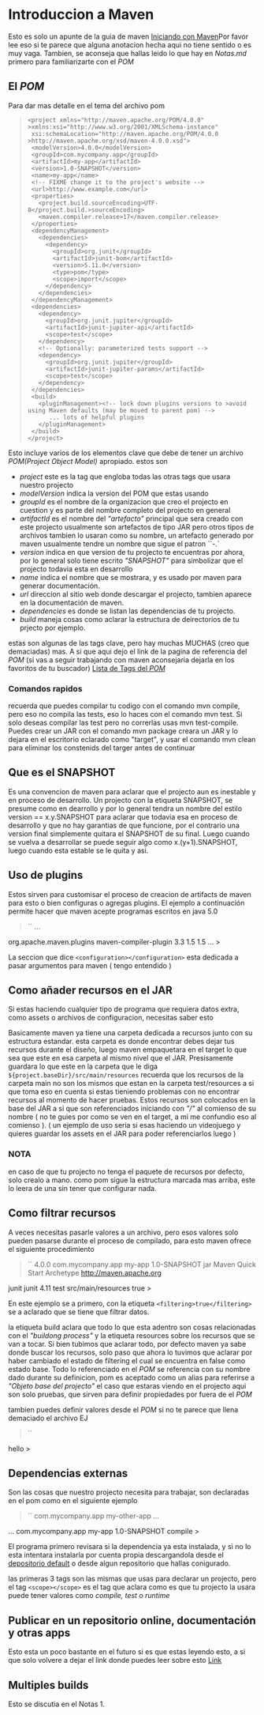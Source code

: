 # Introduccion a Maven

Esto es solo un apunte de la guia de maven [Iniciando con Maven](https://maven.apache.org/guides/getting-started/)Por favor lee eso si te parece que alguna anotacion hecha aqui no tiene sentido
o es muy vaga. Tambien, se aconseja que hallas leido lo que hay en *Notas.md* primero para familiarizarte con el *POM*

## El *POM*

Para dar mas detalle en el tema del archivo pom

>````
><project xmlns="http://maven.apache.org/POM/4.0.0" >xmlns:xsi="http://www.w3.org/2001/XMLSchema-instance"
>  xsi:schemaLocation="http://maven.apache.org/POM/4.0.0 >http://maven.apache.org/xsd/maven-4.0.0.xsd">
>  <modelVersion>4.0.0</modelVersion>
>  <groupId>com.mycompany.app</groupId>
>  <artifactId>my-app</artifactId>
>  <version>1.0-SNAPSHOT</version>
>  <name>my-app</name>
>  <!-- FIXME change it to the project's website -->
>  <url>http://www.example.com</url>
>  <properties>
>    <project.build.sourceEncoding>UTF-8</project.build.>sourceEncoding>
>    <maven.compiler.release>17</maven.compiler.release>
>  </properties>
>  <dependencyManagement>
>    <dependencies>
>      <dependency>
>        <groupId>org.junit</groupId>
>        <artifactId>junit-bom</artifactId>
>        <version>5.11.0</version>
>        <type>pom</type>
>        <scope>import</scope>
>      </dependency>
>    </dependencies>
>  </dependencyManagement>
>  <dependencies>
>    <dependency>
>      <groupId>org.junit.jupiter</groupId>
>      <artifactId>junit-jupiter-api</artifactId>
>      <scope>test</scope>
>    </dependency>
>    <!-- Optionally: parameterized tests support -->
>    <dependency>
>      <groupId>org.junit.jupiter</groupId>
>      <artifactId>junit-jupiter-params</artifactId>
>      <scope>test</scope>
>    </dependency>
>  </dependencies>
>  <build>
>    <pluginManagement><!-- lock down plugins versions to >avoid using Maven defaults (may be moved to parent pom) -->
>       ... lots of helpful plugins
>    </pluginManagement>
>  </build>
></project>
>

Esto incluye varios de los elementos clave que debe de tener un archivo *POM*_(Project Object Model)_ apropiado. estos son
- *project* este es la tag que engloba todas las otras tags que usara nuestro projecto
- *modelVersion* indica la version del POM que estas usando
- *groupId* es el nombre de la organizacion que creo el projecto en cuestion y es parte del nombre completo del projecto en general
- *artifactId* es el nombre del _"artefacto"_ principal que sera creado con este projecto usualmente son artefactos de tipo JAR pero otros tipos de archivos tambien lo usaran como su nombre, un artefacto generado por maven usualmente tendre un nombre que sigue el patron ``<artifactId>-<version>.<extension>` 
- *version* indica en que version de tu projecto te encuentras por ahora, por lo general solo tiene escrito _"SNAPSHOT"_ para simbolizar que el projecto todavia esta en desarrollo
- *name* indica el nombre que se mostrara, y es usado por maven para generar documentación.
- *url* direccion al sitio web donde descargar el projecto, tambien aparece en la documentación de maven.
- *dependencies* es donde se listan las dependencias de tu projecto.
- *build* maneja cosas como aclarar la estructura de deirectorios de tu prjecto por ejemplo.

estas son algunas de las tags clave, pero hay muchas MUCHAS (creo que demaciadas) mas. A si que aqui dejo el link de la pagina de referencia del *POM* (si vas a seguir trabajando con maven aconsejaria dejarla en los favoritos de tu buscador)
[Lista de Tags del *POM*](https://maven.apache.org/ref/3.9.9/maven-model/maven.html)

### Comandos rapidos
recuerda que puedes compilar tu codigo con el comando mvn compile, pero eso no compila las tests, eso lo haces con el comando mvn test. Si solo deseas compilar las test pero no correrlas usas mvn test-compile. Puedes crear un JAR con el comando mvn package creara un JAR y lo dejara en el escritorio eclarado como "target", y usar el comando mvn clean para eliminar los constenids del targer antes de continuar

## Que es el SNAPSHOT

Es una convencion de maven para aclarar que el projecto aun es inestable  y en proceso de desarrollo.
    Un projecto con la etiqueta SNAPSHOT, se presume como en dearrollo y 
por lo general tendra un nombre del estilo version == x.y.SNAPSHOT para aclarar
que todavia esa en proceso de desarrollo y que no hay garantias de que funcione,
por el contrario una version final simplemente quitara el SNAPSHOT de su final.
Luego cuando se vuelva a desarrollar se puede seguir algo como 
x.(y+1).SNAPSHOT, luego cuando esta estable se le quita y asi.

## Uso de plugins

Estos sirven para customisar el proceso de creacion de artifacts de maven
para esto o bien configuras o agregas plugins. 
El ejemplo a continuación permite hacer que maven acepte 
programas escritos en java 5.0

>``
...
<build>
  <plugins>
    <plugin>
      <groupId>org.apache.maven.plugins</groupId>
      <artifactId>maven-compiler-plugin</artifactId>
      <version>3.3</version>
      <configuration>
        <source>1.5</source>
        <target>1.5</target>
      </configuration>
    </plugin>
  </plugins>
</build>
...
>

La seccion que dice `<configuration></configuration>` esta dedicada a pasar argumentos para maven ( tengo entendido )

## Como añader recursos en el JAR 

Si estas haciendo cualquier tipo de programa que requiera datos extra, como 
assets o archivos de configuracion, necesitas saber esto

Basicamente maven ya tiene una carpeta dedicada a recursos junto con su estructura estandar.
esta carpeta es donde encontrar debes dejar tus recursos durante el diseño, 
luego maven empaquetara en el target lo
que sea que este en esa carpeta al mismo nivel que el JAR. Presisamente
guardara lo que este en la carpeta que le diga
`${project.baseDir}/src/main/resources`
recuerda que los recursos de la carpeta
main no son los mismos que estan en la carpeta
test/resources a si que toma eso en cuenta si estas tieniendo problemas con no encontrar
recursos al momento de hacer pruebas.
Estos recursos son colocados en la base del JAR a si que son referenciados iniciando con _*"/"*_
al comienso de su nombre ( no te guies por como se ven en el target, a mi me confundio eso al comienso ). ( un ejemplo de uso seria si esas haciendo un videojuego y quieres guardar los assets
en el JAR para poder referenciarlos luego )

### NOTA 
 
en caso de que tu projecto no tenga el paquete de recursos por defecto, solo crealo a mano.
como pom sigue la estructura marcada mas arriba, este lo leera de una sin tener que configurar
nada.

## Como filtrar recursos

A veces necesitas pasarle valores a un archivo, pero esos valores solo pueden pasarse durante
el proceso de compilado, para esto maven ofrece el siguiente procedimiento

>``
<project xmlns="http://maven.apache.org/POM/4.0.0" xmlns:xsi="http://www.w3.org/2001/XMLSchema-instance"
  xsi:schemaLocation="http://maven.apache.org/POM/4.0.0 https://maven.apache.org/xsd/maven-4.0.0.xsd">
  <modelVersion>4.0.0</modelVersion>
  <groupId>com.mycompany.app</groupId>
  <artifactId>my-app</artifactId>
  <version>1.0-SNAPSHOT</version>
  <packaging>jar</packaging>
  <name>Maven Quick Start Archetype</name>
  <url>http://maven.apache.org</url>
  <dependencies>
    <dependency>
      <groupId>junit</groupId>
      <artifactId>junit</artifactId>
      <version>4.11</version>
      <scope>test</scope>
    </dependency>
  </dependencies>
  <build>
    <resources>
      <resource>
        <directory>src/main/resources</directory>
        <filtering>true</filtering>
      </resource>
    </resources>
  </build>
</project>
>

En este ejemplo se a primero, con la etiqueta `<filtering>true</filtering>` se a aclarado que 
se tiene que filtrar datos.

la etiqueta build aclara que todo lo que esta adentro son cosas relacionadas con el _"buildong process"_ y la etiqueta resources sobre los recursos que se van a tocar.
    Si bien tubimos que aclarar todo, por defecto maven ya sabe donde buscar los recursos, 
solo paso que ahora lo tuvimos que aclarar por haber cambiado el estado de filtering
el cual se encuentra en false como estado base.
    Todo lo referenciado en el *POM* se referencia con su nombre dado durante su definicion,
pom es aceptado como un alias para referirse a _"Objeto base del projecto"_ 
el caso que estaras viendo en el projecto aqui son solo pruebas, que sirven para definir propiedades
por fuera de el *POM*

tambien puedes definir valores desde el *POM* si no te parece que llena demaciado el archivo
EJ
>``
  <properties>
    <my.filter.value>hello</my.filter.value>
  </properties>
>

## Dependencias externas

Son las cosas que nuestro projecto necesita para trabajar, son declaradas en el pom como en el
siguiente ejemplo

>``
<project xmlns="http://maven.apache.org/POM/4.0.0" xmlns:xsi="http://www.w3.org/2001/XMLSchema-instance"
  xsi:schemaLocation="http://maven.apache.org/POM/4.0.0 https://maven.apache.org/xsd/maven-4.0.0.xsd">
  <groupId>com.mycompany.app</groupId>
  <artifactId>my-other-app</artifactId>
  ...
  <dependencies>
    ...
    <dependency>
      <groupId>com.mycompany.app</groupId>
      <artifactId>my-app</artifactId>
      <version>1.0-SNAPSHOT</version>
      <scope>compile</scope>
    </dependency>
  </dependencies>
</project>
>

El programa primero revisara si la dependencia ya esta instalada, y si no lo esta intentara instalarla
por cuenta propia descargandola desde el [depositorio default](https://repo.maven.apache.org/maven2/) 
o desde algun repositorio que hallas conigurado.

las primeras 3 tags son las mismas que usas para declarar un projecto, pero el tag `<scope></scope>`
es el tag que aclara como es que tu projecto la usara puede tener valores como _compile, test o runtime_

## Publicar en un repositorio online, documentación y otras apps

Esto esta un poco bastante en el futuro si es que estas leyendo esto, a si que solo volvere
a dejar el link donde puedes leer sobre esto [Link](https://maven.apache.org/guides/getting-started/)

## Multiples builds

Esto se discutia en el Notas 1.